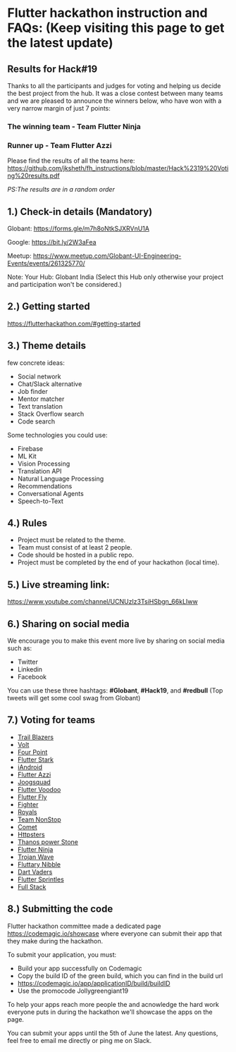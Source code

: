 # Flutter hackathon instruction and FAQs: (Keep visiting this page to get the latest update)

## Results for Hack#19 

Thanks to all the participants and judges for voting and helping us decide the best project from the hub.
It was a close contest between many teams and we are pleased to announce the winners below, who have won with a very narrow margin of just 7 points:

### The winning team - Team Flutter Ninja

### Runner up - Team Flutter Azzi

Please find the results of all the teams here:
https://github.com/jksheth/fh_instructions/blob/master/Hack%2319%20Voting%20results.pdf



*PS:The results are in a random order*

1.) Check-in details (Mandatory)
-
Globant: https://forms.gle/m7h8oNtkSJXRVnU1A 

Google:  https://bit.ly/2W3aFea

Meetup:  https://www.meetup.com/Globant-UI-Engineering-Events/events/261325770/

Note: Your Hub: Globant India (Select this Hub only otherwise your project and participation won't be considered.)


2.) Getting started
-
https://flutterhackathon.com/#getting-started

3.) Theme details
-
few concrete ideas:

- Social network
- Chat/Slack alternative
- Job finder
- Mentor matcher
- Text translation
- Stack Overflow search
- Code search

Some technologies you could use:

- Firebase
- ML Kit
- Vision Processing
- Translation API
- Natural Language Processing
- Recommendations
- Conversational Agents
- Speech-to-Text


4.) Rules
-
- Project must be related to the theme.
- Team must consist of at least 2 people.
- Code should be hosted in a public repo.
- Project must be completed by the end of your hackathon (local time).

5.) Live streaming link:
-
https://www.youtube.com/channel/UCNUzIz3TsiHSbgn_66kLIww

6.) Sharing on social media
-
We encourage you to make this event more live by sharing on social media such as:
- Twitter
- Linkedin
- Facebook

You can use these three hashtags:
**#Globant**, **#Hack19**, and **#redbull** (Top tweets will get some cool swag from Globant)

7.) Voting for teams
-
- [Trail Blazers](https://docs.google.com/forms/d/e/1FAIpQLSf1Ar8mmEjbQVpTCT3hhyv131dqdJ1gVLgHh1amb5-eCL9AWA/viewform?vc=0&c=0&w=1)
- [Volt](https://docs.google.com/forms/d/e/1FAIpQLSe-QcUK1WqLnZr7U24JUL0zuoh4jCmbodLURso-Tra9AGmZoA/viewform?vc=0&c=0&w=1)
- [Four Point](https://docs.google.com/forms/d/e/1FAIpQLScuvphALfS_muL0ScFWum9ZJ7vZVH-pE8d9oD28nJzVFw9CJg/viewform?vc=0&c=0&w=1)
- [Flutter Stark](https://docs.google.com/forms/d/e/1FAIpQLSctcn7dll4J0z8Vqf22MXzBblGewQWPMo7WVCvFE9chepuCVw/viewform?vc=0&c=0&w=1)
- [iAndroid](https://docs.google.com/forms/d/e/1FAIpQLScRO4_Rr-tl9XqpGHrxG2s7K8bvONL0aomEIJgHmsn6csBoQQ/viewform?vc=0&c=0&w=1)
- [Flutter Azzi](https://docs.google.com/forms/d/e/1FAIpQLSeXlPprbl_fdD_RqLLEMCCsuQVUqeWJZvdjSjgjUQrQPNXeGQ/viewform?vc=0&c=0&w=1)
- [Joogsquad](https://docs.google.com/forms/d/e/1FAIpQLSdZd7sFf_ds2m1MLIdUH5cdm9f2GRWIvsArokeMPhID6EhLYQ/viewform?vc=0&c=0&w=1)
- [Flutter Voodoo](https://docs.google.com/forms/d/e/1FAIpQLSepkL8rHKep2vnuOmH1FigWUxCphjvy1QenFQrVVHZf4EVrBg/viewform?vc=0&c=0&w=1)
- [Flutter Fly](https://docs.google.com/forms/d/e/1FAIpQLSfHSJNIvTNZCksQjL95d8hNsu20RzDoH8hCVvW9aUT-_eAE2A/viewform?vc=0&c=0&w=1)
- [Fighter](https://docs.google.com/forms/d/e/1FAIpQLSdSQs80vEqI_F7tzP4A5rn5bfQAQrGWyB2BWoZYuC6_wu4twg/viewform?vc=0&c=0&w=1)
- [Royals](https://docs.google.com/forms/d/e/1FAIpQLSeQXPr08yNetkOB8tYjhly7nCCa5g_6MC6o_Dd4KPVfm9yuPQ/viewform?vc=0&c=0&w=1)
- [Team NonStop](https://docs.google.com/forms/d/e/1FAIpQLScRrR0-SzhtctnaE5Y1ytyVmu2tHYAHzEfiT5HodnKEyJclFA/viewform?vc=0&c=0&w=1)
- [Comet](https://docs.google.com/forms/d/e/1FAIpQLSfkucl84u5JYAet_62DuRQvGKyHJzgQ-jTWR1RV7xQDW_ZlFw/viewform?vc=0&c=0&w=1)
- [Httpsters](https://docs.google.com/forms/d/e/1FAIpQLScgVJu1_J3MTuAaFTgIaIv2TH-01z60sMgrYrNUQPfYnZFsew/viewform?vc=0&c=0&w=1)
- [Thanos power Stone](https://docs.google.com/forms/d/e/1FAIpQLSfc8vwys4Esoa4jmri-5V2elQmyirU5dW46zqMwVjYWpvZtMQ/viewform?vc=0&c=0&w=1)
- [Flutter Ninja](https://docs.google.com/forms/d/e/1FAIpQLSdcETssgTNEHxgW6NY5OU-vKC2TNFx0i8YQ0qM7I25yU5BFgQ/viewform?vc=0&c=0&w=1)
- [Trojan Wave](https://docs.google.com/forms/d/e/1FAIpQLSeuyi73HHc9tVVuU_-pHCdUx3cVuaWJ8_u42rsj0PV6GxvX0g/viewform?vc=0&c=0&w=1)
- [Fluttary Nibble](https://docs.google.com/forms/d/e/1FAIpQLSfd6eHFzAo7ycWHbgnA_lDVi73h8Fm5JRZ-fwNhruqxWmMbcA/viewform?vc=0&c=0&w=1)
- [Dart Vaders](https://docs.google.com/forms/d/e/1FAIpQLSeU0CmwOmS6HEHj0vj3-11jNgVkEs_b2ILrbpm-LlfQK5dlFg/viewform?vc=0&c=0&w=1)
- [Flutter Sprintles](https://docs.google.com/forms/d/e/1FAIpQLSe4F6R4S1NMrwM9GpEKYqfsxDcX9F8S8hdD8ykJsHECTThV5w/viewform?vc=0&c=0&w=1)
- [Full Stack](https://docs.google.com/forms/d/e/1FAIpQLSfQpS15zO_WxGxsE53eFXgE5gDmySSaU_XbVGhNhtSPtzCKBg/viewform?vc=0&c=0&w=1)

8.) Submitting the code
-
Flutter hackathon committee made a dedicated page https://codemagic.io/showcase where everyone can submit their app that they make during the hackathon.

To submit your application, you must:

- Build your app successfully on Codemagic
- Copy the build ID of the green build, which you can find in the build url
- https://codemagic.io/app/applicationID/build/buildID
- Use the promocode Jollygreengiant19

To help your apps reach more people the and acnowledge the hard work everyone puts in during the hackathon we'll showcase the apps on the page.

You can submit your apps until the 5th of June the latest. Any questions, feel free to email me directly or ping me on Slack.


